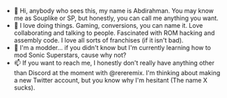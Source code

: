 - 👋 Hi, anybody who sees this, my name is Abdirahman. You may know me as Souplike or SP, but honestly, you can call me anything you want. 
- 👀 I love doing things. Gaming, conversions, you can name it. Love collaborating and talking to people. Fascinated with ROM hacking and assembly code. I love all sorts of franchises (if it isn't bad).
- 🌱 I'm a modder... if you didn't know but I'm currently learning how to mod Sonic Superstars, cause why not?
- 📫 If you want to reach me, I honestly don't really have anything other than Discord at the moment with @rereremix. I'm thinking about making a new Twitter account, but you know why I'm hesitant (The name X sucks).

<!---
AbdirahmanSP/AbdirahmanSP is a ✨ special ✨ repository because its `README.md` (this file) appears on your GitHub profile.
You can click the Preview link to take a look at your changes.
--->
